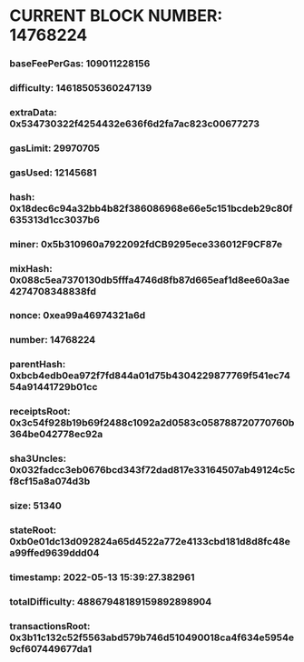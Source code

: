 # CURRENT BLOCK NUMBER: 14768224

### baseFeePerGas: 109011228156
### difficulty: 14618505360247139
### extraData: 0x534730322f4254432e636f6d2fa7ac823c00677273
### gasLimit: 29970705
### gasUsed: 12145681
### hash: 0x18dec6c94a32bb4b82f386086968e66e5c151bcdeb29c80f635313d1cc3037b6
### miner: 0x5b310960a7922092fdCB9295ece336012F9CF87e
### mixHash: 0x088c5ea7370130db5fffa4746d8fb87d665eaf1d8ee60a3ae4274708348838fd
### nonce: 0xea99a46974321a6d
### number: 14768224
### parentHash: 0xbcb4edb0ea972f7fd844a01d75b4304229877769f541ec7454a91441729b01cc
### receiptsRoot: 0x3c54f928b19b69f2488c1092a2d0583c058788720770760b364be042778ec92a
### sha3Uncles: 0x032fadcc3eb0676bcd343f72dad817e33164507ab49124c5cf8cf15a8a074d3b
### size: 51340
### stateRoot: 0xb0e01dc13d092824a65d4522a772e4133cbd181d8d8fc48ea99ffed9639ddd04
### timestamp: 2022-05-13 15:39:27.382961
### totalDifficulty: 48867948189159892898904
### transactionsRoot: 0x3b11c132c52f5563abd579b746d510490018ca4f634e5954e9cf607449677da1
